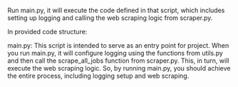 Run main.py, it will execute the code defined in that script, which includes setting up logging and calling the web 
scraping logic from scraper.py.

In provided code structure:

main.py: This script is intended to serve as an entry point for project. When you run main.py, it will configure 
logging using the functions from utils.py and then call the scrape_all_jobs function from scraper.py. 
This, in turn, will execute the web scraping logic.
So, by running main.py, you should achieve the entire process, including logging setup and web scraping.
